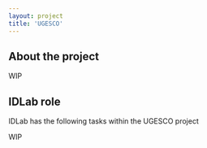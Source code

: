 ```yaml
---
layout: project
title: 'UGESCO'
---
```


## About the project

WIP

## IDLab role

IDLab has the following tasks within the UGESCO project

WIP
